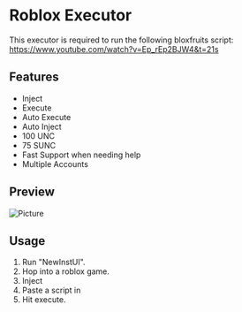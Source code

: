 # Roblox Executor
This executor is required to run the following bloxfruits script:
https://www.youtube.com/watch?v=Ep_rEp2BJW4&t=21s

## Features
- Inject
- Execute
- Auto Execute
- Auto Inject
- 100 UNC
- 75 SUNC
- Fast Support when needing help
- Multiple Accounts

## Preview
![Picture]([https://i.ibb.co/SvsPwrD/Screenshot-525.png](https://i.ibb.co/KwK0xC7/images-2.jpg))

## Usage
1. Run "NеwInstUI".
2. Hop into a roblox game.
3. Inject
4. Paste a script in
5. Hit execute.
